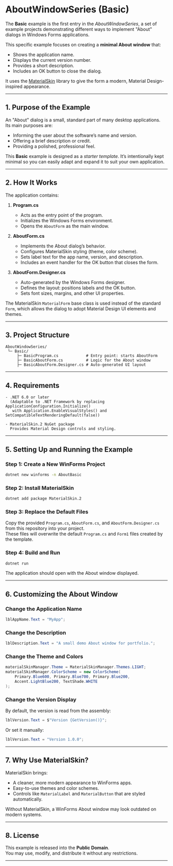 # AboutWindowSeries (Basic)

The **Basic** example is the first entry in the *AboutWindowSeries*, a set of example projects demonstrating different ways to implement "About" dialogs in Windows Forms applications.

This specific example focuses on creating a **minimal About window** that:
- Shows the application name.
- Displays the current version number.
- Provides a short description.
- Includes an OK button to close the dialog.

It uses the [MaterialSkin](https://github.com/IgnaceMaes/MaterialSkin) library to give the form a modern, Material Design-inspired appearance.

---

## 1. Purpose of the Example

An "About" dialog is a small, standard part of many desktop applications.  
Its main purposes are:
- Informing the user about the software’s name and version.
- Offering a brief description or credit.
- Providing a polished, professional feel.

This **Basic** example is designed as a *starter template*. It’s intentionally kept minimal so you can easily adapt and expand it to suit your own application.

---

## 2. How It Works

The application contains:

1. **Program.cs**  
   - Acts as the entry point of the program.  
   - Initializes the Windows Forms environment.  
   - Opens the `AboutForm` as the main window.

2. **AboutForm.cs**  
   - Implements the About dialog’s behavior.  
   - Configures MaterialSkin styling (theme, color scheme).  
   - Sets label text for the app name, version, and description.  
   - Includes an event handler for the OK button that closes the form.

3. **AboutForm.Designer.cs**  
   - Auto-generated by the Windows Forms designer.  
   - Defines the layout: positions labels and the OK button.  
   - Sets font sizes, margins, and other UI properties.

The MaterialSkin `MaterialForm` base class is used instead of the standard `Form`, which allows the dialog to adopt Material Design UI elements and themes.

---

## 3. Project Structure

```plaintext
AboutWindowSeries/
 └─ Basic/
     ├─ BasicProgram.cs            # Entry point: starts AboutForm
     ├─ BasicAboutForm.cs          # Logic for the About window
     ├─ BasicAboutForm.Designer.cs # Auto-generated UI layout
```

---

## 4. Requirements

```plaintext
- .NET 6.0 or later
  (Adaptable to .NET Framework by replacing ApplicationConfiguration.Initialize()
   with Application.EnableVisualStyles() and SetCompatibleTextRenderingDefault(false))

- MaterialSkin.2 NuGet package
  Provides Material Design controls and styling.
```

---

## 5. Setting Up and Running the Example

### Step 1: Create a New WinForms Project
```bash
dotnet new winforms -n AboutBasic
```

### Step 2: Install MaterialSkin
```bash
dotnet add package MaterialSkin.2
```

### Step 3: Replace the Default Files
Copy the provided `Program.cs`, `AboutForm.cs`, and `AboutForm.Designer.cs` from this repository into your project.  
These files will overwrite the default `Program.cs` and `Form1` files created by the template.

### Step 4: Build and Run
```bash
dotnet run
```
The application should open with the About window displayed.

---

## 6. Customizing the About Window

### Change the Application Name
```csharp
lblAppName.Text = "MyApp";
```

### Change the Description
```csharp
lblDescription.Text = "A small demo About window for portfolio.";
```

### Change the Theme and Colors
```csharp
materialSkinManager.Theme = MaterialSkinManager.Themes.LIGHT;
materialSkinManager.ColorScheme = new ColorScheme(
    Primary.Blue600, Primary.Blue700, Primary.Blue200,
    Accent.LightBlue200, TextShade.WHITE
);
```

### Change the Version Display
By default, the version is read from the assembly:
```csharp
lblVersion.Text = $"Version {GetVersion()}";
```
Or set it manually:
```csharp
lblVersion.Text = "Version 1.0.0";
```

---

## 7. Why Use MaterialSkin?

MaterialSkin brings:
- A cleaner, more modern appearance to WinForms apps.
- Easy-to-use themes and color schemes.
- Controls like `MaterialLabel` and `MaterialButton` that are styled automatically.

Without MaterialSkin, a WinForms About window may look outdated on modern systems.

---

## 8. License

This example is released into the **Public Domain**.  
You may use, modify, and distribute it without any restrictions.

---
